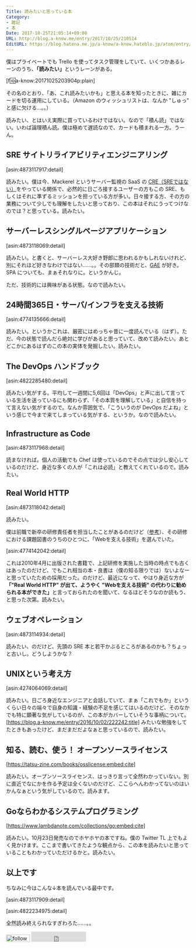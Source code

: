 ```yaml
---
Title: 読みたいと思っている本
Category:
- 雑記
- 本
Date: 2017-10-25T21:05:14+09:00
URL: http://blog.a-know.me/entry/2017/10/25/210514
EditURL: https://blog.hatena.ne.jp/a-know/a-know.hateblo.jp/atom/entry/8599973812311277722
---
```


僕はプライベートでも Trello を使ってタスク管理をしていて、いくつかあるレーンのうち、<b>「読みたい」</b>というレーンがある。

[f:id:a-know:20171025203904p:plain]

その名のとおり、「あ、これ読みたいかも」と思える本を知ったときに、雑にカードを切る運用にしている。（Amazon のウィッシュリストは、なんか "しゅっ" と感に欠ける...。。）


読みたい、とはいえ実際に買っているわけではない。なので「積ん読」ではない。いわば論理積ん読。僕は極めて遅読なので、カードも積まれる一方。うーん。



<!-- more -->



## SRE サイトリライアビリティエンジニアリング


[asin:4873117917:detail]



読みたい。僕は今、Mackerel というサーバー監視の SaaS の [CRE（SREではない）](http://developer.hatenastaff.com/entry/2017/08/09/173607)をやっている関係で、必然的に日ごろ接するユーザーの方もこの SRE、もしくはそれに準ずるミッションを担っている方が多い。日々接する方、その方の業務について少しでも理解をしたいと思っており、この本はそれにうってつけなのでは？と思っている。読みたい。


## サーバーレスシングルページアプリケーション

[asin:4873118069:detail]




読みたい。と書くと、サーバーレス大好き野郎に思われるかもしれないけれど、別にそれほど好きなわけではない......。。その部類の技術だと、[GAE](https://blog.a-know.me/archive/category/GAE) が好き。SPA についても、まぁそれなりに。というかんじ。


ただ、技術的には興味がある状態。なので読みたい。


## 24時間365日・サーバ/インフラを支える技術

[asin:4774135666:detail]



読みたい。というかこれは、厳密にはめっちゃ昔に一度読んでいる（はず）。ただ、今の状態で読んだら絶対に学びがあると思っていて、改めて読みたい。あとどこかにあるはずのこの本の実体を発掘したい。読みたい。


## The DevOps ハンドブック


[asin:4822285480:detail]



読みたい気がする。平均して一週間に5,6回は「DevOps」と声に出して言っている生活を送っているにも関わらず、「その本質を理解している」と自信を持って言えない気がするので。なんか雰囲気で、「こういうのが DevOps だよね」という感じで今まで来てしまっている気がする、というか。なので読みたい。


## Infrastructure as Code


[asin:4873117968:detail]



読まなければ。個人の活動でも Chef は使っているのでその点では少し安心しているのだけど、身近な多くの人が「これは必読」と教えてくれているので。読みたい。


## Real World HTTP


[asin:4873118042:detail]



読みたい。


僕は前職で新卒の研修責任者を担当したことがあるのだけど（[参考](http://tech.feedforce.jp/2016-rookie-training.html)）、その研修における課題図書のうちのひとつに、「Webを支える技術」を選んでいた。




[asin:4774142042:detail]




これは2010年4月に出版された書籍で、上記研修を実施した当時の時点でも古くはあったのだけど、でもこれ相当の本・良書は（僕の知る限りでは）ないよなーと思っていたための採用だった。のだけど、最近になって、やはり身近な方が<b>「"Real World HTTP" が出て、ようやく "Webを支える技術" の代わりに勧められる本ができた」</b>と言っておられたのを聞いて、なるほどそうなのか読もう、と思った次第。読みたい。


## ウェブオペレーション


[asin:4873114934:detail]



読みたい、のだけど、先頭の SRE 本と若干かぶるところがあるのかも？ちょっと古いし。どうしようかな？


## UNIXという考え方

[asin:4274064069:detail]





読みたい。日ごろ身近なエンジニアと会話していて、まぁ「これでもか」というくらい日々の端々で自身の知識・経験の不足を感じてはいるのだけど、そのなかでも特に顕著な気がしているのが、この本がカバーしていそうな事柄について。[https://blog.a-know.me/entry/2016/10/02/222242:title] みたいな勉強をしてたときもあったけど、まだまだだよなぁと思っているので、読みたい。


## 知る、読む、使う！ オープンソースライセンス


[https://tatsu-zine.com/books/osslicense:embed:cite]



読みたい。オープンソースライセンス、はっきり言って全然わかっていない。別に直近でなにかを作る予定は全くないのだけど、ここらへんわかってないのはいかんなぁという気がしているので。読みます。


## Goならわかるシステムプログラミング


[https://www.lambdanote.com/collections/go:embed:cite]



読みたい。10月23日発売なのでホヤホヤの本ですね。僕の Twitter TL 上でもよく見かけます。ここまで書いてきたような観点から、この本を読みたいと思っていることもわかっていただけるかと。読みたい。



## 以上です
ちなみに今はこんな↓本を読んでいる最中です。


[asin:4873117909:detail]



[asin:4822234975:detail]




全然読み終えられなすぎわろた......。。



<div>
<a href='http://cloud.feedly.com/#subscription%2Ffeed%2Fhttp%3A%2F%2Fblog.a-know.me%2Ffeed'  target='blank'><img id='feedlyFollow' src='http://s3.feedly.com/img/follows/feedly-follow-rectangle-volume-small_2x.png' alt='follow us in feedly' width='65' height='20'></a>



<iframe src="http://blog.hatena.ne.jp/a-know/a-know.hateblo.jp/subscribe/iframe" allowtransparency="true" frameborder="0" scrolling="no" width="150" height="28"></iframe>
</div>
